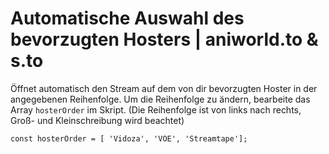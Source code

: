 # Automatische Auswahl des bevorzugten Hosters | aniworld.to & s.to

Öffnet automatisch den Stream auf dem von dir bevorzugten Hoster in der angegebenen Reihenfolge.
Um die Reihenfolge zu ändern, bearbeite das Array `hosterOrder` im Skript. (Die Reihenfolge ist von links nach rechts, Groß- und Kleinschreibung wird beachtet)

`const hosterOrder = [ 'Vidoza', 'VOE', 'Streamtape'];`